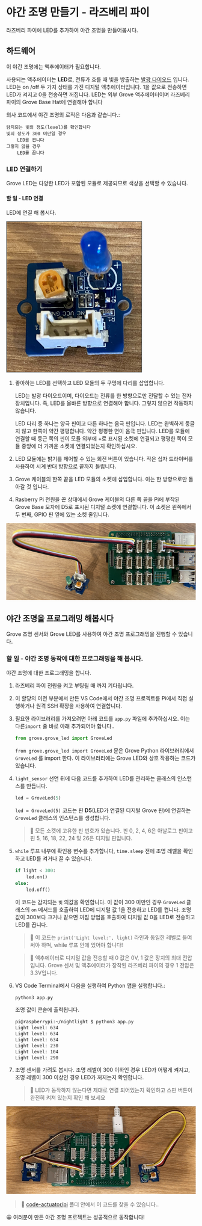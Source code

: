 # 야간 조명 만들기 - 라즈베리 파이

라즈베리 파이에 LED를 추가하여 야간 조명을 만들어봅시다.

## 하드웨어

이 야간 조명에는 액추에이터가 필요합니다.

사용되는 액추에이터는 **LED**로, 전류가 흐를 때 빛을 방출하는 [발광 다이오드](https://wikipedia.org/wiki/Light-emitting_diode) 입니다. LED는 on /off 두 가지 상태를 가진 디지털 액추에이터입니다. 1을 값으로 전송하면 LED가 켜지고 0을 전송하면 꺼집니다. LED는 외부 Grove 액추에이터이며 라즈베리 파이의 Grove Base Hat에 연결해야 합니다

의사 코드에서 야간 조명의 로직은 다음과 같습니다.:

```output
탐지되는 빛의 정도(level)를 확인합니다
빛의 정도가 300 미만일 경우
    LED를 켭니다
그렇지 않을 경우
    LED를 끕니다
```

### LED 연결하기

Grove LED는 다양한 LED가 포함된 모듈로 제공되므로 색상을 선택할 수 있습니다.

#### 할 일 - LED 연결

LED에 연결 해 봅시다.

![grove LED](../../../../images/grove-led.png)

1. 좋아하는 LED를 선택하고 LED 모듈의 두 구멍에 다리를 삽입합니다.

    LED는 발광 다이오드이며, 다이오드는 전류를 한 방향으로만 전달할 수 있는 전자 장치입니다. 즉, LED를 올바른 방향으로 연결해야 합니다. 그렇지 않으면 작동하지 않습니다.

    LED 다리 중 하나는 양극 핀이고 다른 하나는 음극 핀입니다. LED는 완벽하게 둥글지 않고 한쪽이 약간 평평합니다. 약간 평평한 면이 음극 핀입니다. LED를 모듈에 연결할 때 둥근 쪽의 핀이 모듈 외부에 +로 표시된 소켓에 연결되고 평평한 쪽이 모듈 중앙에 더 가까운 소켓에 연결되었는지 확인하십시오.

1. LED 모듈에는 밝기를 제어할 수 있는 회전 버튼이 있습니다. 작은 십자 드라이버를 사용하여 시계 반대 방향으로 끝까지 돌립니다.

1. Grove 케이블의 한쪽 끝을 LED 모듈의 소켓에 삽입합니다. 이는 한 방향으로만 돌아갈 것 입니다.

1. Rasberry Pi 전원을 끈 상태에서 Grove 케이블의 다른 쪽 끝을 Pi에 부착된 Grove Base 모자에 D5로 표시된 디지털 소켓에 연결합니다. 이 소켓은 왼쪽에서 두 번째, GPIO 핀 옆에 있는 소켓 줄입니다.

![소켓 D5에 연결된 Grove LED](../../../../images/pi-led.png)

## 야간 조명을 프로그래밍 해봅시다

Grove 조명 센서와 Grove LED를 사용하여 야간 조명 프로그래밍을 진행할 수 있습니다.

### 할 일 - 야간 조명 동작에 대한 프로그래밍을 해 봅시다.

야간 조명에 대한 프로그래밍을 합니다.

1. 라즈베리 파이 전원을 켜고 부팅될 때 까지 기다립니다.

1. 이 할당의 이전 부분에서 만든 VS Code에서 야간 조명 프로젝트를 Pi에서 직접 실행하거나 원격 SSH 확장을 사용하여 연결합니다.

1. 필요한 라이브러리를 가져오려면 아래 코드를 `app.py` 파일에 추가하십시오. 이는 다른`import` 줄 바로 아래 추가되어야 합니다..

    ```python
    from grove.grove_led import GroveLed
    ```

    `from grove.grove_led import GroveLed` 문은 Grove Python 라이브러리에서  `GroveLed` 를 import 한다. 이 라이브러리에는 Grove LED와 상호 작용하는 코드가 있습니다.
    
1. `light_sensor` 선언 뒤에 다음 코드를 추가하여 LED를 관리하는 클래스의 인스턴스를 만듭니다.

    ```python
    led = GroveLed(5)
    ```

    `led = GroveLed(5)` 코드는 핀 **D5**(LED가 연결된 디지털 Grove 핀)에 연결하는 `GroveLed` 클래스의 인스턴스를 생성합니다. 

    > 💁 모든 소켓에 고유한 핀 번호가 있습니다. 핀 0, 2, 4, 6은 아날로그 핀이고 핀 5, 16, 18, 22, 24 및 26은 디지털 핀입니다.
    
1. `while` 루프 내부에 확인용 변수를 추가합니다,  `time.sleep` 전에 조명 레벨을 확인하고 LED를 켜거나 끌 수 있습니다.

    ```python
    if light < 300:
        led.on()
    else:
        led.off()
    ```

    이 코드는 감지되는 `빛` 의값을 확인합니다. 이 값이 300 미만인 경우 `GroveLed` 클래스의 `on` 메서드를 호출하여 LED에 디지털 값 1을 전송하고 LED를 켭니다. 조명 값이 300보다 크거나 같으면 꺼짐 방법을 호출하여 디지털 값 0을 LED로 전송하고 LED를 끕니다.
    
    > 💁 이 코드는 `print('Light level:', light)` 라인과 동일한 레벨로 들여써야 하며, while 루프 안에 있어야 합니다!

    > 💁 액추에이터로 디지털 값을 전송할 때 0 값은 0V, 1 값은 장치의 최대 전압입니다. Grove 센서 및 액추에이터가 장착된 라즈베리 파이의 경우 1 전압은 3.3V입니다.
    
1. VS Code Terminal에서 다음을 실행하여 Python 앱을 실행합니다.:

    ```sh
    python3 app.py
    ```

    조명 값이 콘솔에 출력됩니다.

    ```output
    pi@raspberrypi:~/nightlight $ python3 app.py 
    Light level: 634
    Light level: 634
    Light level: 634
    Light level: 230
    Light level: 104
    Light level: 290
    ```

1. 조명 센서를 가려도 봅시다. 조명 레벨이 300 이하인 경우 LED가 어떻게 켜지고, 조명 레벨이 300 이상인 경우 LED가 꺼지는지 확인합니다.

    > 💁 LED가 동작하지 않는다면 제대로 연결 되어있는지 확인하고 스핀 버튼이 완전히 켜져 있는지 확인 해 보세요
    
![Light Level 변화에 따라 Pi에 연결된 LED가 켜지고 꺼집니다.](../../../../images/pi-running-assignment-1-1.gif)

> 💁  [code-actuator/pi](code-actuator/pi) 폴더 안에서 이 코드를 찾을 수 있습니다..

😀 여러분이  만든 야간 조명 프로젝트는 성공적으로 동작합니다!
